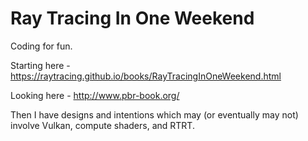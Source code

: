 # Ray Tracing In One Weekend

Coding for fun.

Starting here - https://raytracing.github.io/books/RayTracingInOneWeekend.html

Looking here - http://www.pbr-book.org/

Then I have designs and intentions which may (or eventually may not) involve Vulkan, compute shaders, and RTRT.
